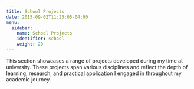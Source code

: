 ```yaml
---
title: School Projects
date: 2015-09-02T11:25:05-04:00
menu:
  sidebar:
    name: School Projects
    identifier: school
    weight: 20
---
```


This section showcases a range of projects developed during my time at university. These projects span various disciplines and reflect the depth of learning, research, and practical application I engaged in throughout my academic journey.